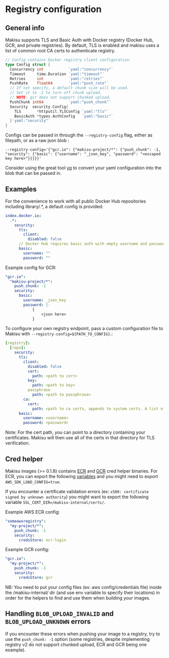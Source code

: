 # Registry configuration

## General info
Makisu supports TLS and Basic Auth with Docker registry (Docker Hub, GCR, and private registries).
By default, TLS is enabled and makisu uses a list of common root CA certs to authenticate registry.
```go
// Config contains Docker registry client configuration.
type Config struct {
  Concurrency int           `yaml:"concurrency"`
  Timeout     time.Duration `yaml:"timeout"`
  Retries     int           `yaml:"retries"`
  PushRate    float64       `yaml:"push_rate"`
  // If not specify, a default chunk size will be used.
  // Set it to -1 to turn off chunk upload.
  // NOTE: gcr does not support chunked upload.
  PushChunk int64           `yaml:"push_chunk"`
  Security  security.Config{
    TLS       *httputil.TLSConfig `yaml:"tls"`
    BasicAuth *types.AuthConfig   `yaml:"basic"`
  }`yaml:"security"`
}
```

Configs can be passed in through the `--registry-config` flag, either as filepath, or as a raw json blob :
```
--registry-config='{"gcr.io": {"makisu-project/*": {"push_chunk": -1, "security": {"basic": {"username": "_json_key", "password": "<escaped key here>"}}}}}'
```
Consider using the great tool [yq](https://github.com/kislyuk/yq) to convert your yaml configuration into the blob that can be passed in.


## Examples
For the convenience to work with all public Docker Hub repositories including library/.*, a default config is provided:
```yaml
index.docker.io:
  .*:
    security:
      tls:
        client:
          disabled: false
      // Docker Hub requires basic auth with empty username and password for all public repositories.
      basic:
        username: ""
        password: ""
```

Example config for GCR:
```yaml
"gcr.io":
  "makisu-project/*":
    push_chunk: -1
    security:
      basic:
        username: _json_key
        password: |-
            {
                <json here>
            }
```

To configure your own registry endpoint, pass a custom configuration file to Makisu with `--registry-config=${PATH_TO_CONFIG}`.:
```yaml
[registry]:
  [repo]:
    security:
      tls:
        client:
          disabled: false
          cert:
            path: <path to cert>
          key:
            path: <path to key>
          passphrase
            path: <path to passphrase>
        ca:
          cert:
            path: <path to ca certs, appends to system certs. A list of common ca certs are used if empty>
      basic:
        username: <username>
        password: <password>
```
Note: For the cert path, you can point to a directory containing your certificates. Makisu will then use all of the certs in that
directory for TLS verification.

## Cred helper

Makisu images (>= 0.1.8) contains [ECR](https://github.com/awslabs/amazon-ecr-credential-helper) and [GCR](https://github.com/GoogleCloudPlatform/docker-credential-gcr) cred helper binaries.
For ECR, you can export the following [variables](https://docs.aws.amazon.com/cli/latest/userguide/cli-configure-envvars.html) and you might need to export `AWS_SDK_LOAD_CONFIG=true`.

If you encounter a certificate validation errors (ex: `x509: certificate signed by unknown authority`) you might want to export the following variable `SSL_CERT_DIR=/makisu-internal/certs/`.

Example AWS ECR config:
```yaml
"someawsregistry":
  "my-project/*":
    push_chunk: -1
    security:
      credsStore: ecr-login
```

Example GCR config:
```yaml
"gcr.io":
  "my-project/*":
    push_chunk: -1
    security:
      credsStore: gcr
```

NB: You need to put your config files (ex: aws config/credentials file) inside the /makisu-internal/ dir (and use env variable to specify their locations) in order for the helpers to find and use them when building your images.

## Handling `BLOB_UPLOAD_INVALID` and `BLOB_UPLOAD_UNKNOWN` errors

If you encounter these errors when pushing your image to a registry, try to use the `push_chunk: -1` option (some registries, despite implementing registry v2 do not support chunked upload, ECR and GCR being one example).